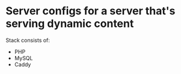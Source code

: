 # Server configs for a server that's serving dynamic content

Stack consists of:

- PHP
- MySQL
- Caddy


